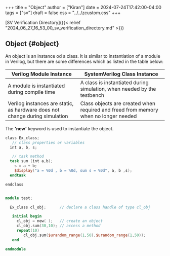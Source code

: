 +++
title = "Object"
author = ["Kiran"]
date = 2024-07-24T17:42:00-04:00
tags = ["sv"]
draft = false
css = "../../zcustom.css"
+++

[SV Verification Directory]({{< relref "2024_06_27_16_53_00_sv_verification_directory.md" >}})


## Object {#object}

An object is an instance od a class. It is similar to instantiation of a module in Verilog, but there are some differences which as listed in the table below:

| Verilog Module Instance                                                     | SystemVerilog Class Instance                                                        |
|-----------------------------------------------------------------------------|-------------------------------------------------------------------------------------|
| A module is instantiated during compile time                                | A class is instantiated during simulation, when needed by the testbench             |
| Verilog instances are static, as hardware does not change during simulation | Class objects are created when required and freed from memory when no longer needed |

The **'new'** keyword is used to instantiate the object.

```verilog
class Ex_class;
   // class properties or variables
  int a, b, s;

   // task method
  task sum (int a,b);
    s = a + b;
    $display("a = %0d , b = %0d, sum s = %0d", a, b ,s);
  endtask

endclass


module test;

  Ex_class cl_obj;      // declare a class handle of type cl_obj

   initial begin
     cl_obj = new( );   // create an object
     cl_obj.sum(30,10); // access a method
     repeat(10)
        cl_obj.sum($urandom_range(1,50),$urandom_range(1,50));
   end

endmodule
```
